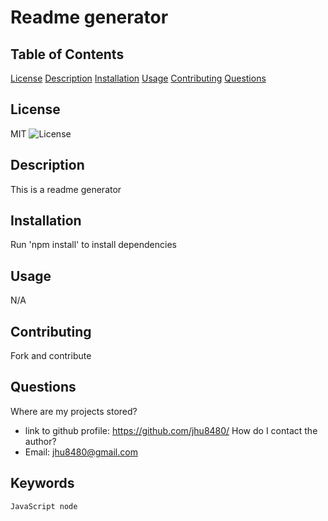 # Readme generator


## Table of Contents
[License](#license)
[Description](#description)
[Installation](#installation)
[Usage](#usage)
[Contributing](#contributing)
[Questions](#questions)

## License 
MIT 
![License](https://img.shields.io/badge/License-MIT-blue.svg)

## Description
This is a readme generator

## Installation
Run 'npm install' to install dependencies

## Usage
N/A

## Contributing
Fork and contribute

## Questions 
Where are my projects stored?
- link to github profile: https://github.com/jhu8480/
How do I contact the author?
- Email: jhu8480@gmail.com

## Keywords
	JavaScript node